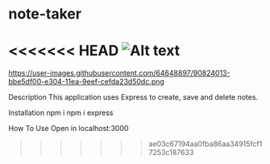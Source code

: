 # note-taker


<<<<<<< HEAD
![Alt text](/Develop3/public/ssh "Notes")
=======
https://user-images.githubusercontent.com/64648897/90824013-bbe5df00-e304-11ea-9eef-cefda23d50dc.png



Description
This application uses Express to create, save and delete notes. 

Installation
npm i 
npm i express

How To Use
Open in localhost:3000
>>>>>>> ae03c67194aa0fba86aa34915fcf17253c187633
